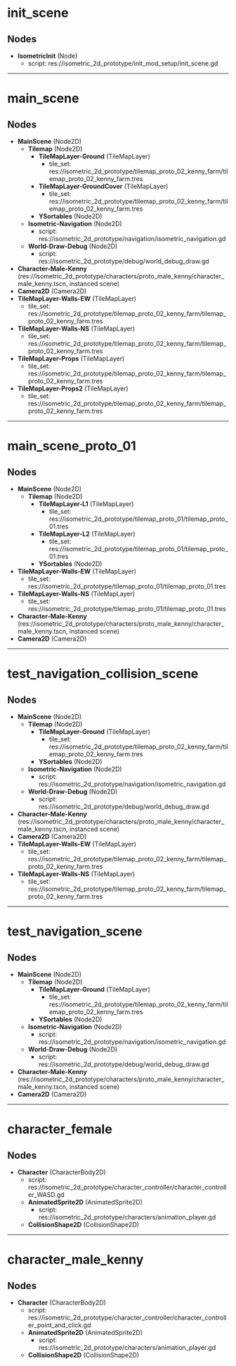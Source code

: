 # init_scene
## Nodes
- **IsometricInit** (Node)
  - script: res://isometric_2d_prototype/init_mod_setup/init_scene.gd


---

# main_scene
## Nodes
- **MainScene** (Node2D)
  - **Tilemap** (Node2D)
    - **TileMapLayer-Ground** (TileMapLayer)
      - tile_set: res://isometric_2d_prototype/tilemap_proto_02_kenny_farm/tilemap_proto_02_kenny_farm.tres
    - **TileMapLayer-GroundCover** (TileMapLayer)
      - tile_set: res://isometric_2d_prototype/tilemap_proto_02_kenny_farm/tilemap_proto_02_kenny_farm.tres
    - **YSortables** (Node2D)
  - **Isometric-Navigation** (Node2D)
    - script: res://isometric_2d_prototype/navigation/isometric_navigation.gd
  - **World-Draw-Debug** (Node2D)
    - script: res://isometric_2d_prototype/debug/world_debug_draw.gd
- **Character-Male-Kenny** (res://isometric_2d_prototype/characters/proto_male_kenny/character_male_kenny.tscn, instanced scene)
- **Camera2D** (Camera2D)
- **TileMapLayer-Walls-EW** (TileMapLayer)
  - tile_set: res://isometric_2d_prototype/tilemap_proto_02_kenny_farm/tilemap_proto_02_kenny_farm.tres
- **TileMapLayer-Walls-NS** (TileMapLayer)
  - tile_set: res://isometric_2d_prototype/tilemap_proto_02_kenny_farm/tilemap_proto_02_kenny_farm.tres
- **TileMapLayer-Props** (TileMapLayer)
  - tile_set: res://isometric_2d_prototype/tilemap_proto_02_kenny_farm/tilemap_proto_02_kenny_farm.tres
- **TileMapLayer-Props2** (TileMapLayer)
  - tile_set: res://isometric_2d_prototype/tilemap_proto_02_kenny_farm/tilemap_proto_02_kenny_farm.tres


---

# main_scene_proto_01
## Nodes
- **MainScene** (Node2D)
  - **Tilemap** (Node2D)
    - **TileMapLayer-L1** (TileMapLayer)
      - tile_set: res://isometric_2d_prototype/tilemap_proto_01/tilemap_proto_01.tres
    - **TileMapLayer-L2** (TileMapLayer)
      - tile_set: res://isometric_2d_prototype/tilemap_proto_01/tilemap_proto_01.tres
    - **YSortables** (Node2D)
- **TileMapLayer-Walls-EW** (TileMapLayer)
  - tile_set: res://isometric_2d_prototype/tilemap_proto_01/tilemap_proto_01.tres
- **TileMapLayer-Walls-NS** (TileMapLayer)
  - tile_set: res://isometric_2d_prototype/tilemap_proto_01/tilemap_proto_01.tres
- **Character-Male-Kenny** (res://isometric_2d_prototype/characters/proto_male_kenny/character_male_kenny.tscn, instanced scene)
- **Camera2D** (Camera2D)


---

# test_navigation_collision_scene
## Nodes
- **MainScene** (Node2D)
  - **Tilemap** (Node2D)
    - **TileMapLayer-Ground** (TileMapLayer)
      - tile_set: res://isometric_2d_prototype/tilemap_proto_02_kenny_farm/tilemap_proto_02_kenny_farm.tres
    - **YSortables** (Node2D)
  - **Isometric-Navigation** (Node2D)
    - script: res://isometric_2d_prototype/navigation/isometric_navigation.gd
  - **World-Draw-Debug** (Node2D)
    - script: res://isometric_2d_prototype/debug/world_debug_draw.gd
- **Character-Male-Kenny** (res://isometric_2d_prototype/characters/proto_male_kenny/character_male_kenny.tscn, instanced scene)
- **Camera2D** (Camera2D)
- **TileMapLayer-Walls-EW** (TileMapLayer)
  - tile_set: res://isometric_2d_prototype/tilemap_proto_02_kenny_farm/tilemap_proto_02_kenny_farm.tres
- **TileMapLayer-Walls-NS** (TileMapLayer)
  - tile_set: res://isometric_2d_prototype/tilemap_proto_02_kenny_farm/tilemap_proto_02_kenny_farm.tres


---

# test_navigation_scene
## Nodes
- **MainScene** (Node2D)
  - **Tilemap** (Node2D)
    - **TileMapLayer-Ground** (TileMapLayer)
      - tile_set: res://isometric_2d_prototype/tilemap_proto_02_kenny_farm/tilemap_proto_02_kenny_farm.tres
    - **YSortables** (Node2D)
  - **Isometric-Navigation** (Node2D)
    - script: res://isometric_2d_prototype/navigation/isometric_navigation.gd
  - **World-Draw-Debug** (Node2D)
    - script: res://isometric_2d_prototype/debug/world_debug_draw.gd
- **Character-Male-Kenny** (res://isometric_2d_prototype/characters/proto_male_kenny/character_male_kenny.tscn, instanced scene)
- **Camera2D** (Camera2D)


---

# character_female
## Nodes
- **Character** (CharacterBody2D)
  - script: res://isometric_2d_prototype/character_controller/character_controller_WASD.gd
  - **AnimatedSprite2D** (AnimatedSprite2D)
    - script: res://isometric_2d_prototype/characters/animation_player.gd
  - **CollisionShape2D** (CollisionShape2D)


---

# character_male_kenny
## Nodes
- **Character** (CharacterBody2D)
  - script: res://isometric_2d_prototype/character_controller/character_controller_point_and_click.gd
  - **AnimatedSprite2D** (AnimatedSprite2D)
    - script: res://isometric_2d_prototype/characters/animation_player.gd
  - **CollisionShape2D** (CollisionShape2D)
